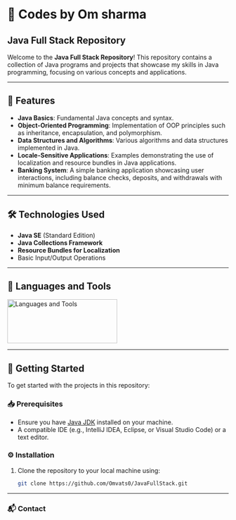 # 🌟 Codes by Om sharma

## Java Full Stack Repository

Welcome to the **Java Full Stack Repository**! This repository contains a collection of Java programs and projects that showcase my skills in Java programming, focusing on various concepts and applications.

---

## 🚀 Features

- **Java Basics**: Fundamental Java concepts and syntax.
- **Object-Oriented Programming**: Implementation of OOP principles such as inheritance, encapsulation, and polymorphism.
- **Data Structures and Algorithms**: Various algorithms and data structures implemented in Java.
- **Locale-Sensitive Applications**: Examples demonstrating the use of localization and resource bundles in Java applications.
- **Banking System**: A simple banking application showcasing user interactions, including balance checks, deposits, and withdrawals with minimum balance requirements.

---

## 🛠 Technologies Used

- **Java SE** (Standard Edition)
- **Java Collections Framework**
- **Resource Bundles for Localization**
- Basic Input/Output Operations

---

## 🔧 Languages and Tools

<p align="left">
<a href="https://github.com/Omvats0">
<img src="https://skillicons.dev/icons?i=java,vscode,replit,github" alt="Languages and Tools" width="250" height="100">
</a>
</p>

---

## 🏁 Getting Started

To get started with the projects in this repository:

### 📥 Prerequisites

- Ensure you have [Java JDK](https://www.oracle.com/java/technologies/javase-jdk11-downloads.html) installed on your machine.
- A compatible IDE (e.g., IntelliJ IDEA, Eclipse, or Visual Studio Code) or a text editor.

### ⚙️ Installation

1. Clone the repository to your local machine using:
    ```bash
    git clone https://github.com/Omvats0/JavaFullStack.git
    ```
---
### 📬 Contact

